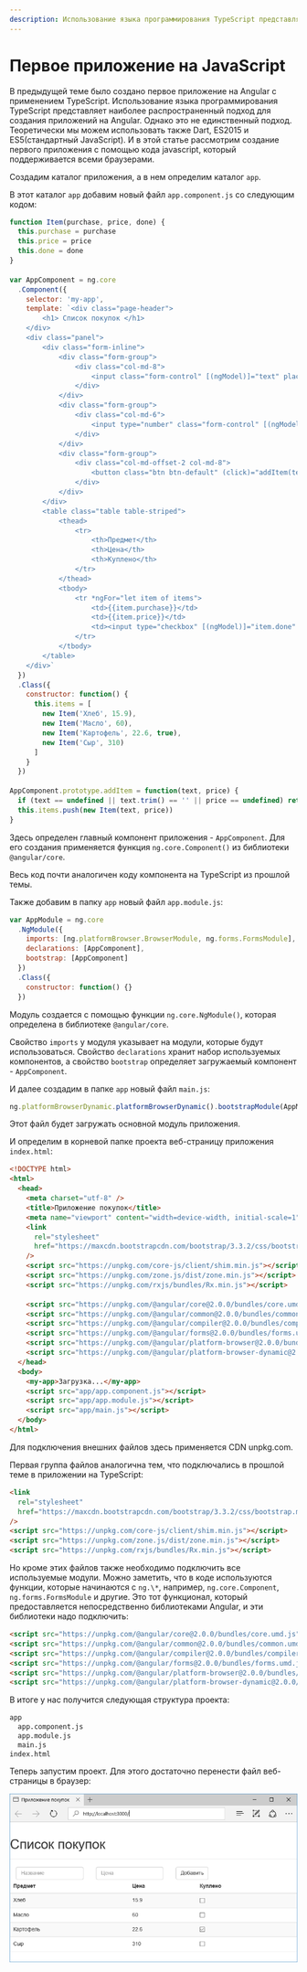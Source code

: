 ```yaml
---
description: Использование языка программирования TypeScript представляет наиболее распространенный подход для создания приложений на Angular
---
```


# Первое приложение на JavaScript

В предыдущей теме было создано первое приложение на Angular с применением TypeScript. Использование языка программирования TypeScript представляет наиболее распространенный подход для создания приложений на Angular. Однако это не единственный подход. Теоретически мы можем использовать также Dart, ES2015 и ES5(стандартный JavaScript). И в этой статье рассмотрим создание первого приложения с помощью кода javascript, который поддерживается всеми браузерами.

Создадим каталог приложения, а в нем определим каталог `app`.

В этот каталог `app` добавим новый файл `app.component.js` со следующим кодом:

```javascript
function Item(purchase, price, done) {
  this.purchase = purchase
  this.price = price
  this.done = done
}

var AppComponent = ng.core
  .Component({
    selector: 'my-app',
    template: `<div class="page-header">
        <h1> Список покупок </h1>
    </div>
    <div class="panel">
        <div class="form-inline">
            <div class="form-group">
                <div class="col-md-8">
                    <input class="form-control" [(ngModel)]="text" placeholder = "Название" />
                </div>
            </div>
            <div class="form-group">
                <div class="col-md-6">
                    <input type="number" class="form-control" [(ngModel)]="price" placeholder="Цена" />
                </div>
            </div>
            <div class="form-group">
                <div class="col-md-offset-2 col-md-8">
                    <button class="btn btn-default" (click)="addItem(text, price)">Добавить</button>
                </div>
            </div>
        </div>
        <table class="table table-striped">
            <thead>
                <tr>
                    <th>Предмет</th>
                    <th>Цена</th>
                    <th>Куплено</th>
                </tr>
            </thead>
            <tbody>
                <tr *ngFor="let item of items">
                    <td>{{item.purchase}}</td>
                    <td>{{item.price}}</td>
                    <td><input type="checkbox" [(ngModel)]="item.done" /></td>
                </tr>
            </tbody>
        </table>
    </div>`
  })
  .Class({
    constructor: function() {
      this.items = [
        new Item('Хлеб', 15.9),
        new Item('Масло', 60),
        new Item('Картофель', 22.6, true),
        new Item('Сыр', 310)
      ]
    }
  })

AppComponent.prototype.addItem = function(text, price) {
  if (text == undefined || text.trim() == '' || price == undefined) return
  this.items.push(new Item(text, price))
}
```

Здесь определен главный компонент приложения - `AppComponent`. Для его создания применяется функция `ng.core.Component()` из библиотеки `@angular/core`.

Весь код почти аналогичен коду компонента на TypeScript из прошлой темы.

Также добавим в папку `app` новый файл `app.module.js`:

```javascript
var AppModule = ng.core
  .NgModule({
    imports: [ng.platformBrowser.BrowserModule, ng.forms.FormsModule],
    declarations: [AppComponent],
    bootstrap: [AppComponent]
  })
  .Class({
    constructor: function() {}
  })
```

Модуль создается с помощью функции `ng.core.NgModule()`, которая определена в библиотеке `@angular/core`.

Свойство `imports` у модуля указывает на модули, которые будут использоваться. Свойство `declarations` хранит набор используемых компонентов, а свойство `bootstrap` определяет загружаемый компонент - `AppComponent`.

И далее создадим в папке `app` новый файл `main.js`:

```javascript
ng.platformBrowserDynamic.platformBrowserDynamic().bootstrapModule(AppModule)
```

Этот файл будет загружать основной модуль приложения.

И определим в корневой папке проекта веб-страницу приложения `index.html`:

```html
<!DOCTYPE html>
<html>
  <head>
    <meta charset="utf-8" />
    <title>Приложение покупок</title>
    <meta name="viewport" content="width=device-width, initial-scale=1" />
    <link
      rel="stylesheet"
      href="https://maxcdn.bootstrapcdn.com/bootstrap/3.3.2/css/bootstrap.min.css"
    />
    <script src="https://unpkg.com/core-js/client/shim.min.js"></script>
    <script src="https://unpkg.com/zone.js/dist/zone.min.js"></script>
    <script src="https://unpkg.com/rxjs/bundles/Rx.min.js"></script>

    <script src="https://unpkg.com/@angular/core@2.0.0/bundles/core.umd.js"></script>
    <script src="https://unpkg.com/@angular/common@2.0.0/bundles/common.umd.js"></script>
    <script src="https://unpkg.com/@angular/compiler@2.0.0/bundles/compiler.umd.js"></script>
    <script src="https://unpkg.com/@angular/forms@2.0.0/bundles/forms.umd.js"></script>
    <script src="https://unpkg.com/@angular/platform-browser@2.0.0/bundles/platform-browser.umd.js"></script>
    <script src="https://unpkg.com/@angular/platform-browser-dynamic@2.0.0/bundles/platform-browser-dynamic.umd.js"></script>
  </head>
  <body>
    <my-app>Загрузка...</my-app>
    <script src="app/app.component.js"></script>
    <script src="app/app.module.js"></script>
    <script src="app/main.js"></script>
  </body>
</html>
```

Для подключения внешних файлов здесь применяется CDN unpkg.com.

Первая группа файлов аналогична тем, что подключались в прошлой теме в приложении на TypeScript:

```html
<link
  rel="stylesheet"
  href="https://maxcdn.bootstrapcdn.com/bootstrap/3.3.2/css/bootstrap.min.css"
/>
<script src="https://unpkg.com/core-js/client/shim.min.js"></script>
<script src="https://unpkg.com/zone.js/dist/zone.min.js"></script>
<script src="https://unpkg.com/rxjs/bundles/Rx.min.js"></script>
```

Но кроме этих файлов также необходимо подключить все используемые модули. Можно заметить, что в коде используются функции, которые начинаются с `ng.\*`, например, `ng.core.Component`, `ng.forms.FormsModule` и другие. Это тот функционал, который предоставляется непосредственно библиотеками Angular, и эти библиотеки надо подключить:

```html
<script src="https://unpkg.com/@angular/core@2.0.0/bundles/core.umd.js"></script>
<script src="https://unpkg.com/@angular/common@2.0.0/bundles/common.umd.js"></script>
<script src="https://unpkg.com/@angular/compiler@2.0.0/bundles/compiler.umd.js"></script>
<script src="https://unpkg.com/@angular/forms@2.0.0/bundles/forms.umd.js"></script>
<script src="https://unpkg.com/@angular/platform-browser@2.0.0/bundles/platform-browser.umd.js"></script>
<script src="https://unpkg.com/@angular/platform-browser-dynamic@2.0.0/bundles/platform-browser-dynamic.umd.js"></script>
```

В итоге у нас получится следующая структура проекта:

```
app
  app.component.js
  app.module.js
  main.js
index.html
```

Теперь запустим проект. Для этого достаточно перенести файл веб-страницы в браузер:

![Скриншот приложения](first-app-2.png)
